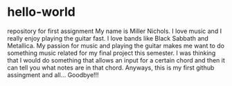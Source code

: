# hello-world
repository for first assignment 
My name is Miller Nichols. I love music and I really enjoy playing the guitar fast. I love bands like Black Sabbath and Metallica. My passion for music and playing the guitar makes me want to do something music related for my final project this semester. I was thinking that I would do something that allows an input for a certain chord and then it can tell you what notes are in that chord. Anyways, this is my first github assingment and all... Goodbye!!!
